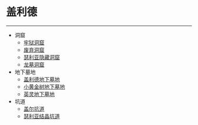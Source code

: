 # 盖利德

---

- 洞窟
  - [牢狱洞窟]()
  - [废弃洞窟]()
  - [瑟利亚隐藏洞窟]()
  - [龙墓洞窟]()
- 地下墓地
  - [盖利德地下墓地]()
  - [小黄金树地下墓地]()
  - [英灵地下墓地]()
- 坑道
  - [盖尔坑道]()
  - [瑟利亚结晶坑道]()